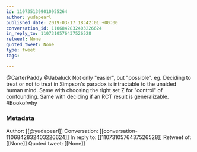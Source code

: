 ```yaml
---
id: 1107351399010955264
author: yudapearl
published_date: 2019-03-17 18:42:01 +00:00
conversation_id: 1106842832403226624
in_reply_to: 1107310576437526528
retweet: None
quoted_tweet: None
type: tweet
tags:

---
```


@CarterPaddy @Jabaluck Not only "easier", but "possible". eg. Deciding to treat or not to treat in Simpson's paradox is intractable to the unaided human mind. Same with choosing the right set Z for "control" of confounding. Same with deciding if an RCT result is generalizable.  
#Bookofwhy

### Metadata

Author: [[@yudapearl]]
Conversation: [[conversation-1106842832403226624]]
In reply to: [[1107310576437526528]]
Retweet of: [[None]]
Quoted tweet: [[None]]
